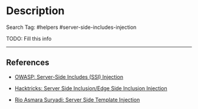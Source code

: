 # Description

Search Tag: #helpers #server-side-includes-injection

TODO: Fill this info

---
## References

- [OWASP: Server-Side Includes (SSI) Injection](https://owasp.org/www-community/attacks/Server-Side_Includes_(SSI)_Injection)

- [Hacktricks: Server Side Inclusion/Edge Side Inclusion Injection](https://book.hacktricks.xyz/pentesting-web/server-side-inclusion-edge-side-inclusion-injection)

- [Rio Asmara Suryadi: Server Side Template Injection](https://rioasmara.com/2023/04/17/server-side-template-injection/)
